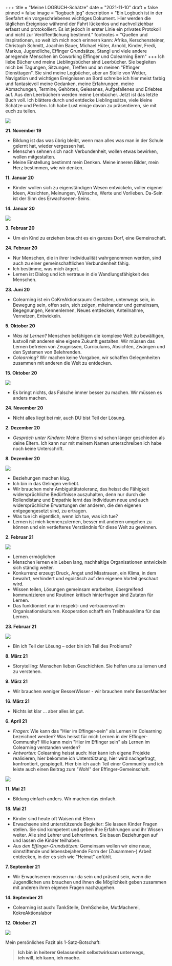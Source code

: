 +++
title = "Meine LOGBUCH-Schätze"
date = "2021-11-10"
draft = false
pinned = false
image = "logbuch.jpg"
description = "Ein Logbuch ist in der Seefahrt ein vorgeschriebenes wichtiges Dokument. Hier werden die täglichen Ereignisse während der Fahrt lückenlos und nachvollziehbar erfasst und protokolliert. Es ist jedoch in erster Linie ein privates Protokoll und nicht zur Veröffentlichung bestimmt."
footnotes = "Quellen und Inspirationen, so weit ich mich noch erinnern kann: Afrika, Kerschensteiner, Christoph Schmitt, Joachim Bauer, Michael Hüter, Arnold, Kinder, Fredi, Markus, Jugendliche, Effinger Grundsätze, Stangl und viele andere anregende Menschen im Coworking Effinger und Colearning Bern"
+++
Ich liebe Bücher und meine Lieblingsbücher sind Leerbücher. Sie begleiten mich bei Tagungen, Sitzungen, Treffen und an meinen "Effinger Diensttagen". Sie sind meine Logbücher, aber an Stelle von Wetter, Navigation und wichtigen Ereignissen an Bord schreibe ich hier meist farbig und fantasievoll meine Gedanken, meine Erfahrungen, meine Abmachungen, Termine, Gehörtes, Gelesenes, Aufgefallenes und Erlebtes auf. Aus den Leerbüchern werden meine Lernbücher. 
Jetzt ist das letzte Buch voll. Ich blättere durch und entdecke Lieblingssätze, viele kleine Schätze und Perlen. Ich habe Lust einige davon zu präsentieren, sie mit euch zu teilen.

![](bild-logbuch.jpg)

**21. November 19**

* Bildung ist das was übrig bleibt, wenn man alles was man in der Schule gelernt hat, wieder vergessen hat.
* Menschen sehnen sich nach Verbundenheit, wollen etwas bewirken, wollen mitgestalten. 
* Meine Einstellung bestimmt mein Denken. Meine inneren Bilder, mein Herz bestimmen, wie wir denken.

**11. Januar 20**

* Kinder wollen sich zu eigenständigen Wesen entwickeln, voller eigener Ideen, Absichten, Meinungen, Wünsche, Werte und Vorlieben. Da-Sein ist der Sinn des Erwachsenen-Seins.

**14. Januar 20**

![](bild-mach-dich-sichtbar.png)

**3. Februar 20**

* Um ein Kind zu erziehen braucht es ein ganzes Dorf, eine Gemeinschaft.

**24. Februar 20**

* Nur Menschen, die in ihrer Individualität wahrgenommen werden, sind auch zu einer gemeinschaftlichen Verbundenheit fähig.
* Ich bestimme, was mich ärgert.
* Lernen ist Dialog und ich vertraue in die Wandlungsfähigkeit des Menschen.

**23. Juni 20**

* Colearning ist ein CoKreAktionsraum: Gestalten, unterwegs sein, in Bewegung sein, offen sein, sich zeigen, miteinander und gemeinsam, Begegnungen, Kennenlernen, Neues entdecken, Anteilnahme, Vernetzen, Entwickeln. 

**5. Oktober 20**

* *Was ist Lernen?* Menschen befähigen die komplexe Welt zu bewältigen, lustvoll mit anderen eine eigene Zukunft gestalten. Wir müssen das Lernen befreien von Zeugnissen, Curriculums, Absichten, Zwängen und den Systemen von Belehrenden. 
* *Colearning?* Wir machen keine Vorgaben, wir schaffen Gelegenheiten zusammen mit anderen die Welt zu entdecken.

**15. Oktober 20**

![](bildung.jpg)

* Es bringt nichts, das Falsche immer besser zu machen. Wir müssen es anders machen.

**24. November 20**

* Nicht alles liegt bei mir, auch DU bist Teil der Lösung.

**2. Dezember 20**

* *Gespräch unter Kindern:* Meine Eltern sind schon länger geschieden als deine Eltern. Ich kann nur mit meinem Namen unterschreiben ich habe noch keine Unterschrift.

**8. Dezember 20**

![](lernen-lernen-leben-lernen.jpg)

* Beziehungen machen klug. 
* Ich bin in das Gelingen verliebt. 
* Wir brauchen mehr Ambiguitätstoleranz, das heisst die Fähigkeit widersprüchliche Bedürfnisse auszuhalten, denn nur durch die Rollendistanz und Empathie lernt das Individuum neue und auch widersprüchliche Erwartungen der anderen, die den eigenen entgegengesetzt sind, zu ertragen.
* Was tue ich eigentlich, wenn ich tue, was ich tue?
* Lernen ist mich kennenzulernen, besser mit anderen umgehen zu können und ein vertiefteres Verständnis für diese Welt zu gewinnen.

**2. Februar 21**

![](ermöglichen.jpg)

* Lernen ermöglichen
* Menschen lernen ein Leben lang, nachhaltige Organisationen entwickeln sich ständig weiter.
* Konkurrenz erzeugt Druck, Angst und Misstrauen, ein Klima, in dem bewahrt, verhindert und egoistisch auf den eigenen Vorteil geschaut wird.
* Wissen teilen, Lösungen gemeinsam erarbeiten, übergreifend kommunizieren und Routinen kritisch hinterfragen sind Zutaten für Lernen.
* Das funktioniert nur in respekt- und vertrauensvollen Organisationskulturen. Kooperation schafft ein Treibhausklima für das Lernen.

**23. Februar 21**

![](so-oder-so.png)

* Bin ich Teil der Lösung – oder bin ich Teil des Problems?

**8. März 21**

* Storytelling: Menschen lieben Geschichten. Sie helfen uns zu lernen und zu verstehen.

**9. März 21**

* Wir brauchen weniger BesserWisser - wir brauchen mehr BesserMacher

**16. März 21**

* Nichts ist klar … aber alles ist gut.

**6. April 21**

* *Fragen:* Wie kann das "Hier im Effinger-sein" als Lernen im Colearning bezeichnet werden? Was heisst für mich Lernen in der Effinger-Community? Wie kann mein "Hier im Effinger sein" als Lernen im Colearning verstanden werden?
* *Antworten:* Colearning heisst auch: hier kann ich eigene Projekte realisieren, hier bekomme ich Unterstützung, hier wird nachgefragt, konfrontiert, gespiegelt. Hier bin ich auch Teil einer Community und ich leiste auch einen Beitrag zum "Wohl" der Effinger-Gemeinschaft.

![](img_7880-2.jpg)

**11. Mai 21**

* Bildung einfach anders. Wir machen das einfach.

**18. Mai 21**

* Kinder sind heute oft Waisen mit Eltern 
* Erwachsene sind unterstützende Begleiter: Sie lassen Kinder Fragen stellen. Sie sind kompetent und geben ihre Erfahrungen und ihr Wissen weiter. Alle sind Lehrer und Lehrerinnen. Sie bauen Beziehungen auf und lassen die Kinder teilhaben.
* *Aus den Effinger-Grundsätzen:* Gemeinsam wollen wir eine neue, sinnstiftende und lebensbejahende Form der (Zusammen-) Arbeit entdecken, in der es sich wie "Heimat" anfühlt.

**7. September 21**

* Wir Erwachsenen müssen nur da sein und präsent sein, wenn die Jugendlichen uns brauchen und ihnen die Möglichkeit geben zusammen mit anderen ihren eigenen Fragen nachzugehen.

**14. September 21**

* Colearning ist auch: TankStelle, DrehScheibe, MutMacherei, KokreAktionslabor

**12. Oktober 21**

![](kek-2.gif)

Mein persönliches Fazit als 1-Satz-Botschaft:

> **Ich bin in heiterer Gelassenheit selbstwirksam unterwegs,** \
> **ich will, ich kann, ich mache.**